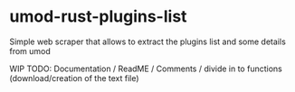 # umod-rust-plugins-list
Simple web scraper that allows to extract the plugins list and some details from umod


WIP
TODO: Documentation / ReadME / Comments / divide in to functions (download/creation of the text file)
